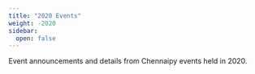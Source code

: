 ```yaml
---
title: "2020 Events"
weight: -2020
sidebar:
  open: false
---
```


Event announcements and details from Chennaipy events held in 2020.
